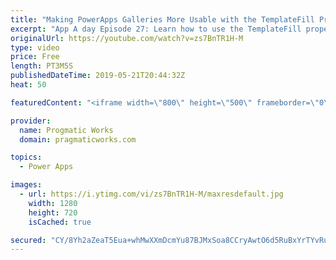 ```yaml
---
title: "Making PowerApps Galleries More Usable with the TemplateFill Property"
excerpt: "App A day Episode 27: Learn how to use the TemplateFill property to make your PowerApps galleries more usable.  For more PowerApps training, visit http://www.pragmaticworkstraining.com  Or we're passionate about building apps for you: http://www.powerplatformpros.com"
originalUrl: https://youtube.com/watch?v=zs7BnTR1H-M
type: video
price: Free
length: PT3M5S
publishedDateTime: 2019-05-21T20:44:32Z
heat: 50

featuredContent: "<iframe width=\"800\" height=\"500\" frameborder=\"0\" src=\"https://www.youtube.com/embed/zs7BnTR1H-M\" allow=\"accelerometer; autoplay; encrypted-media; gyroscope; picture-in-picture\" allowfullscreen></iframe>"

provider:
  name: Progmatic Works
  domain: pragmaticworks.com

topics:
  - Power Apps

images:
  - url: https://i.ytimg.com/vi/zs7BnTR1H-M/maxresdefault.jpg
    width: 1280
    height: 720
    isCached: true

secured: "CY/8Yh2aZeaT5Eua+whMwXXmDcmYu87BJMxSoa8CCryAwtO6d5RuBxYrTYvRuyTCpeKOEjgjbXEzPI3ixY8zLeyOQGPdUVUoKNSzx6niVRzQ9Na0oQxP/ognOY/bxEXnhtrd5AR8mvJ8XYjU4zBybaWD2d+eecxX5JsdBDOBl0NO978MLyCMVA0fM+D027Azk3LIJhLEQfSzDGjjIonbqikRIILGUTwDMD1jekxSKxeYKRUS58Qs58LfMpAxLIf/YjHmDrQLWGcOp7joO28ORKuvjbS+SNNh4YIJ2KKbYQQSP0uW9sTuUpzlJx6MEf/2cSfVUUdO5QDOfOrda0hBgElX4pbpyCdLvDRYO81BOcr5WMsh5oijgAmUG5fUxIvRJfkzDzWN3CQDhHWDID60BOfMLIdTjkTfCtx7Zuf2IAg=;sTf4XJXEk+KQIaCr/zfkvg=="
---
```


